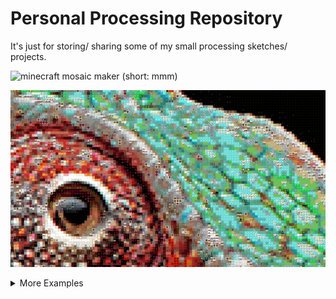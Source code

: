 # Personal Processing Repository
 It's just for storing/ sharing some of my small processing sketches/ projects.

 ![minecraft mosaic maker (short: mmm)](https://github.com/JannisElef/Processing/blob/main/minecraft_mosaic/?raw=false)

 ![alt text](https://github.com/JannisElef/Processing/blob/main/minecraft_mosaic/sample_image.png?raw=true)


<details>
  <summary>More Examples</summary>
  <ol>
    <li>
      <a href="https://github.com/JannisElef/Processing/blob/main/procedual_bauhaus_background_generator/?raw=false">procedual bauhaus background generator (idk)</a>
      <ul>
	<details><summary>Example image</summary><img src="https://github.com/JannisElef/Processing/blob/main/procedual_bauhaus_background_generator/sample_image.png"></details>
      </ul>
    </li>
  </ol>
</details>
